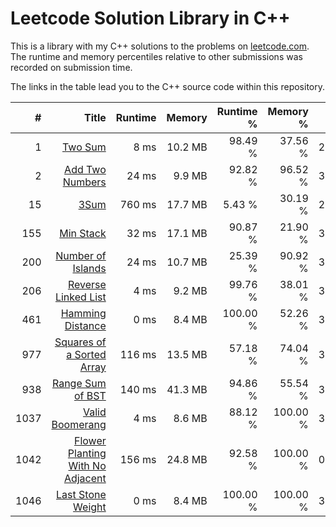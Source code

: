 # Leetcode Solution Library in C++

This is a library with my C++ solutions to the problems on [leetcode.com](https://leetcode.com). The runtime and memory
percentiles relative to other submissions was recorded on submission time.

The links in the table lead you to the C++ source code within this repository.


| #     | Title                                                   | Runtime | Memory  | Runtime % | Memory % | Submit Date |
| ----: | ------------------------------------------------------: | ------: | ------: | --------: | -------: | ----------: |
| 1     | [Two Sum](src/twoSum.cpp)                               | 8 ms    | 10.2 MB | 98.49 %   | 37.56 %  | 27.05.2019  |
| 2     | [Add Two Numbers](src/addTwoNumbers.cpp)                | 24 ms   | 9.9 MB  | 92.82 %   | 96.52 %  | 30.05.2019  |
| 15    | [3Sum](src/threeSum.cpp)                                | 760 ms  | 17.7 MB | 5.43 %    | 30.19 %  | 28.05.2019  |
| 155   | [Min Stack](src/MinStack.cpp)                           | 32 ms   | 17.1 MB | 90.87 %   | 21.90 %  | 30.05.2019  |
| 200   | [Number of Islands](src/numIslands.cpp)                 | 24 ms   | 10.7 MB | 25.39 %   | 90.92 %  | 31.05.2019  |
| 206   | [Reverse Linked List](src/reverseList.cpp)              | 4 ms    | 9.2 MB  | 99.76 %   | 38.01 %  | 30.05.2019  |
| 461   | [Hamming Distance](src/hammingDistance.cpp)             | 0 ms    | 8.4 MB  | 100.00 %  | 52.26 %  | 30.05.2019  |
| 977   | [Squares of a Sorted Array](src/sortedSquares.cpp)      | 116 ms  | 13.5 MB | 57.18 %   | 74.04 %  | 31.05.2019  |
| 938   | [Range Sum of BST](src/rangeSumBST.cpp)                 | 140 ms  | 41.3 MB | 94.86 %   | 55.54 %  | 31.05.2019  |
| 1037  | [Valid Boomerang](src/isBoomerang.cpp)                  | 4 ms    | 8.6 MB  | 88.12 %   | 100.00 % | 31.05.2019  |
| 1042  | [Flower Planting With No Adjacent](src/gardenNoAdj.cpp) | 156 ms  | 24.8 MB | 92.58 %   | 100.00 % | 05.06.2019  |
| 1046  | [Last Stone Weight](src/lastStoneWeight.cpp)            | 0 ms    | 8.4 MB  | 100.00 %  | 100.00 % | 31.05.2019  |
